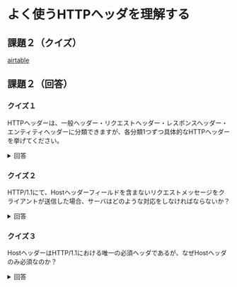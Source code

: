 # よく使うHTTPヘッダを理解する
## 課題２（クイズ）
[airtable](https://airtable.com/tblTnXBXFOYJ0J7lZ/viwyi8muFtWUlhNKG/recmY0UlZtew3TOs2?blocks=hide)

## 課題２（回答）
### クイズ１
HTTPヘッダーは、一般ヘッダー・リクエストヘッダー・レスポンスヘッダー・エンティティヘッダーに分類できますが、各分類1つずつ具体的なHTTPヘッダーを挙げてください。

<details><summary>回答</summary><div>

<b>一般ヘッダー</b>
```text
Date, Cache-Control, Connection など
```

- [General header (一般ヘッダー) - MDN Web Docs](https://developer.mozillaorg/ja/docs/Glossary/General_header)
  - 一般ヘッダーは、リクエスト及びレスポンスメッセージの両方で使用できるものの、内物そのものには適用されない HTTP ヘッダーです。
- [4.5 General Header Fields - RFC2616](https://tools.ietf.org/htmlrfc2616#section-4.5)
  - 全ての一般ヘッダーが気になる方は、こちらを参照してください。

<b>リクエストヘッダー</b>
```text
Host, User-Agent, Accept, Referer など
```

- [Request header (リクエストヘッダー) - MDN Web Docs](https://developer.mozilla.org/ja/docs/Glossary/Request_header)
  - リクエストヘッダーは、 HTTP リクエストで使用される HTTP ヘッダーであり、メッセージの内容には関連しないものです。
- [5.3 Request Header Fields - RFC2616](https://tools.ietf.org/html/rfc2616#section-5.3)
  - 全てのリクエストヘッダーが気になる方は、こちらを参照してください。

<b>レスポンスヘッダー</b>
```text
Age, Location, Server など
```

- [Response header (レスポンスヘッダー) - MDN Web Docs](https://developer.mozilla.org/ja/docs/Glossary/Response_header)
  - レスポンスヘッダーは、 HTTP レスポンスで使用できる HTTP ヘッダーで、メッセージの内容には関連しないものです。
- [6.2 Response Header Fields - RFC2616](https://tools.ietf.org/html/rfc2616#section-6.2)
  - 全てのリクエストヘッダーが気になる方は、こちらを参照してください。

<b>エンティティヘッダー</b>
```text
Content-Length、Content-Language、Content-Encoding など
```

- [Entity header(エンティティヘッダー) - MDN Web Docs](https://developer.mozilla.org/ja/docs/Glossary/Entity_header)
  - レスポンスヘッダーは、 HTTP レスポンスで使用できる HTTP ヘッダーで、メッセージの内容には関連しないものです。
- [7.1 Entity Header Fields - RFC2616](https://tools.ietf.org/html/rfc2616#section-7.1)
  - 全てのリクエストヘッダーが気になる方は、こちらを参照してください。

</div></details>

### クイズ２
HTTP/1.1にて、Hostヘッダーフィールドを含まないリクエストメッセージをクライアントが送信した場合、サーバはどのような対応をしなければならないか？

<details><summary>回答</summary><div>

```text
400(Bad Request)ステータスコードで応答しなければならない。
また、1つ以上のHostヘッダーフィールドまたは無効なフィールド値を持つHostヘッダーフィールドを含むリクエストメッセージに対しても同様に400(Bad Request)ステータスコードで応答しなければならない。
```

- [5.4. Host - MDN Web Docs](https://tools.ietf.org/html/rfc7230#section-5.4)

</div></details>

### クイズ３
HostヘッダーはHTTP/1.1における唯一の必須ヘッダであるが、なぜHostヘッダのみ必須なのか？

<details><summary>回答</summary><div>

```text
ネームベースのバーチャルホストが用いられた際の名前解決に必要となることが挙げられる。
またネームベースのバーチャルホストは、IPアドレス枯渇を防ぐことができる。
```

- [HTTPってなんなの 1/2 - Hatena Blog](https://sisidovski.hatenablog.com/entry/2012/08/21/020355)
- [バーチャルホスト - Wikipedia](https://ja.wikipedia.org/wiki/%E3%83%90%E3%83%BC%E3%83%81%E3%83%A3%E3%83%AB%E3%83%9B%E3%82%B9%E3%83%88)
  - バーチャルホスト(Virtual Host)とは1つのサーバで複数のドメインを運用する技術のことで、Webサーバ、メールサーバなどで利用される。

</div></details>